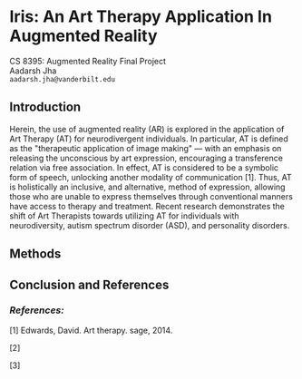 # Iris: An Art Therapy Application In Augmented Reality

CS 8395: Augmented Reality Final Project
<br>
Aadarsh Jha
<br>
`aadarsh.jha@vanderbilt.edu`

## Introduction

Herein, the use of augmented reality (AR) is explored in the application of Art Therapy (AT) for neurodivergent individuals. In particular, AT is defined as the "therapeutic application of image making" — with an emphasis on releasing the unconscious by art expression, encouraging a transference relation via free association. In effect, AT is considered to be a symbolic form of speech, unlocking another modality of communication [1]. Thus, AT is holistically an inclusive, and alternative, method of expression, allowing those who are unable to express themselves through conventional manners have access to therapy and treatment. Recent research demonstrates the shift of Art Therapists towards utilizing AT for individuals with neurodiversity, autism spectrum disorder (ASD), and personality disorders.

## Methods

## Conclusion and References

### <i>References: </i>

[1] Edwards, David. Art therapy. sage, 2014.

[2]

[3]
